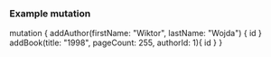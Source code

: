 ### Example mutation
mutation {
  addAuthor(firstName: "Wiktor", lastName: "Wojda") {
    id
  }
  addBook(title: "1998", pageCount: 255, authorId: 1){
    id
  }
}
